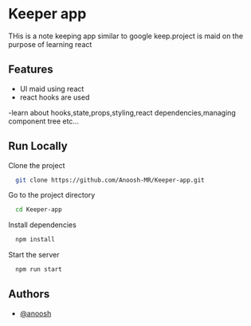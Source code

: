 
# Keeper app

THis is a note keeping app similar to google keep.project is maid on the purpose of learning react


## Features

* UI maid using react 
* react hooks are used



-learn about hooks,state,props,styling,react dependencies,managing component tree etc...



## Run Locally

Clone the project

```bash
  git clone https://github.com/Anoosh-MR/Keeper-app.git
```

Go to the project directory

```bash
  cd Keeper-app
```

Install dependencies

```bash
  npm install
```

Start the server

```bash
  npm run start
```


## Authors

- [@anoosh](https://github.com/Anoosh-MR)


